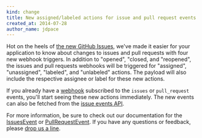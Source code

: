 ```yaml
---
kind: change
title: New assigned/labeled actions for issue and pull request events
created_at: 2014-07-28
author_name: jdpace
---
```


Hot on the heels of [the new GitHub Issues](https://github.com/blog/1866-the-new-github-issues), we've made it easier for your application to know about changes to issues and pull requests with four new webhook triggers. In addition to "opened", "closed, and "reopened", the issues and pull requests webhooks will be triggered for "assigned", "unassigned", "labeled", and "unlabeled" actions. The payload will also include the respective assignee or label for these new actions.

If you already have a [webhook](/webhooks/) subscribed to the `issues` or `pull_request` events, you'll start seeing these new actions immediately. The new events can also be fetched from the [issue events API](/v3/issues/events/).

For more information, be sure to check out our documentation for the [IssuesEvent](/v3/activity/events/types/#issuesevent) or [PullRequestEvent](/v3/activity/events/types/#pullrequestevent). If you have any questions or feedback, please [drop us a line][contact].

[contact]: https://github.com/contact?form%5Bsubject%5D=New+Assigned+and+Labeled+Actions+for+Issues+and+Pull+Request+Events
